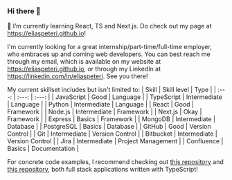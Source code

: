 ### Hi there 👋

<!--
**eliaspeteri/eliaspeteri** is a ✨ _special_ ✨ repository because its `README.md` (this file) appears on your GitHub profile.

Here are some ideas to get you started:

- 🔭 I’m currently working on ...
- 🌱 I’m currently learning ...
- 👯 I’m looking to collaborate on ...
- 🤔 I’m looking for help with ...
- 💬 Ask me about ...
- 📫 How to reach me: ...
- 😄 Pronouns: ...
- ⚡ Fun fact: ...
-->
🌱 I’m currently learning React, TS and Next.js.
Do check out my page at https://eliaspeteri.github.io!

I'm currently looking for a great internship/part-time/full-time employer, who embraces up and coming web developers. You can best reach me through my email, which is available on my website at https://eliaspeteri.github.io, or through my LinkedIn at https://linkedin.com/in/eliaspeteri. See you there!

My current skillset includes but isn't limited to:
| Skill | Skill level | Type |
| :---: | :---: | :---: |
| JavaScript | Good | Language |
| TypeScript | Intermediate | Language |
| Python | Intermediate | Language |
| React | Good | Framework |
| Node.js | Intermediate | Framework |
| Next.js | Okay | Framework |
| Express | Basics | Framework |
| MongoDB | Intermediate | Database |
| PostgreSQL | Basics | Database |
| GitHub | Good | Version Control |
| Git | Intermediate | Version Control |
| Bitbucket | Intermediate | Version Control |
| Jira | Intermediate | Project Management |
| Confluence | Basics | Documentation |

For concrete code examples, I recommend checking out [this repository](https://github.com/eliaspeteri/library) and [this repository](https://github.com/eliaspeteri/trivia-mestarit), both full stack applications written with TypeScript!
